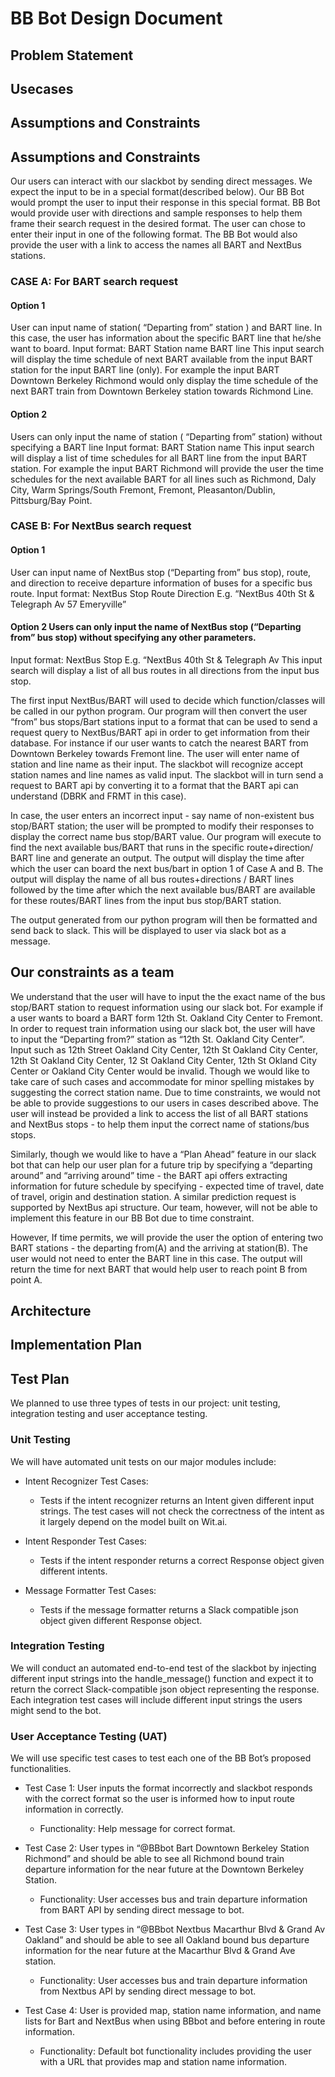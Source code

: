 BB Bot Design Document 
======================

Problem Statement
-----------------


Usecases
--------


Assumptions and Constraints 
---------------------------
Assumptions and Constraints 
---------------------------

Our users can interact with our slackbot by sending direct messages. We expect the input to be in a special format(described below). Our BB Bot would prompt the user to input their response in this special format. BB Bot would provide user with directions and sample responses to help them frame their search request in the desired format. The user can chose to enter their input in one of the following format. The BB Bot would also provide the user with a link to access the names all BART and NextBus stations.

### CASE A: For BART search request

#### Option 1
User can input name of station( “Departing from” station ) and BART line. In this case, the user has information about the specific BART line that he/she want to board.
Input format:  BART    Station name       BART line
This input search will display the time schedule of next BART available from the input BART station for the input BART line (only). For example the input BART Downtown Berkeley Richmond would only display the time schedule of the next BART train from Downtown Berkeley station towards Richmond Line.

#### Option 2
Users can only input the name of station ( “Departing from” station) without specifying a BART  line
Input format:  BART    Station name 
This input search will display a list of time schedules for all BART line from the input BART station. For example the input BART Richmond will provide the user the time schedules for the next available BART for all lines such as Richmond, Daly City, Warm Springs/South Fremont, Fremont, Pleasanton/Dublin, Pittsburg/Bay Point.

### CASE B: For NextBus search request

#### Option 1
User can input name of NextBus stop (“Departing from” bus stop), route, and direction to receive departure information of buses for a specific bus route. 
Input format:  NextBus     Stop     Route     Direction
E.g. “NextBus 40th St & Telegraph Av 57 Emeryville”  

#### Option 2 Users can only input the name of NextBus stop (“Departing from” bus stop) without specifying any other parameters.
Input format:  NextBus    Stop
E.g. “NextBus 40th St & Telegraph Av
This input search will display a list of all bus routes in all directions from the input bus stop. 

The first input NextBus/BART will used to decide which function/classes will be called in our python program.  Our program will then convert the user “from” bus stops/Bart stations input to a format that can be used to send a request query to NextBus/BART api in order to get information from their database. For instance if our user wants to catch the nearest BART from Downtown Berkeley towards Fremont line. The user will enter name of station and line name as their input. The slackbot will recognize accept station names and line names as valid input. The slackbot will in turn send a request to BART api by converting it to a format that the BART api can understand (DBRK and FRMT in this case). 

In case, the user enters an incorrect input - say name of non-existent bus stop/BART station; the user will be prompted to modify their responses to display the correct name bus stop/BART value. Our program will execute to find the next available bus/BART that runs in the specific route+direction/ BART line and generate an output. The output will display the time after which the user can board the next bus/bart in option 1 of Case A and B. The output will display the name of all bus routes+directions / BART lines followed by the time after which the next available bus/BART are available for these routes/BART lines from the input bus stop/BART station. 

The output generated from our python program will then be formatted and send back to slack. This will be displayed to user via slack bot as a message. 


Our constraints as a team
-------------------------
We understand that the user will have to input the the exact name of the bus stop/BART station to request information using our slack bot.  For example if a user wants to board a BART form 12th St. Oakland City Center to Fremont. In order to request train information using our slack bot, the user will have to input the “Departing from?” station as “12th St. Oakland City Center”. Input such as 12th Street Oakland City Center, 12th St Oakland City Center, 12th St Oakland City Center, 12 St Oakland City Center, 12th St Okland City Center or Oakland City Center would be invalid. Though we would like to take care of such cases and accommodate for minor spelling mistakes by suggesting the correct station name. Due to time constraints, we would not be able to provide suggestions to our users in cases described above. The user will instead be provided a link to access the list of all BART stations and NextBus stops - to help them input the correct name of stations/bus stops. 

Similarly, though we would like to have a “Plan Ahead” feature in our slack bot that can help our user plan for a future trip by specifying a “departing around” and “arriving around” time - the BART api offers extracting information for future schedule by specifying - expected time of travel, date of travel, origin and destination station. A similar prediction request is supported by NextBus api structure. Our team, however, will not be able to implement this feature in our BB Bot due to time constraint.

However, If time permits, we will provide the user the option of entering two BART stations - the departing from(A) and the arriving at station(B). The user would not need to enter the BART line in this case. The output will return the time for next BART that would help user to reach point B  from point A.



Architecture
------------


Implementation Plan
-------------------


Test Plan
---------

We planned to use three types of tests in our project: unit testing, integration testing and user acceptance testing.

### Unit Testing

We will have automated unit tests on our major modules include:

* Intent Recognizer Test Cases: 
  * Tests if the intent recognizer returns an Intent given different input strings. The test cases will not check the correctness of the intent as it largely depend on the model built on Wit.ai.

* Intent Responder Test Cases: 
  * Tests if the intent responder returns a correct Response object given different intents.

* Message Formatter Test Cases: 
  * Tests if the message formatter returns a Slack compatible json object given different Response object.



### Integration Testing

We will conduct an automated end-to-end test of the slackbot by injecting different input strings into the handle_message() function and expect it to return the correct Slack-compatible json object representing the response. Each integration test cases will include different input strings the users might send 
to the bot. 


### User Acceptance Testing (UAT)

We will use specific test cases to test each one of the BB Bot’s proposed functionalities. 

* Test Case 1:  User inputs the format incorrectly and slackbot responds with the correct format so the user is informed how to input route information in correctly.
  * Functionality: Help message for correct format.

* Test Case 2: User types in “@BBbot Bart Downtown Berkeley Station Richmond” and should be able to see all Richmond bound train departure information for the near future at the Downtown Berkeley Station.
  * Functionality: User accesses bus and train departure information from BART API by sending direct message to bot.

* Test Case 3: User types in “@BBbot Nextbus Macarthur Blvd & Grand Av Oakland” and should be able to see all Oakland bound bus departure information for the near future at the Macarthur Blvd & Grand Ave station.
  * Functionality: User accesses bus and train departure information from Nextbus API by sending direct message to bot.

* Test Case 4: User is provided map, station name information, and name lists for Bart and NextBus when using BBbot and before entering in route information.
  * Functionality: Default bot functionality includes providing the user with a URL that provides map and station name information.



